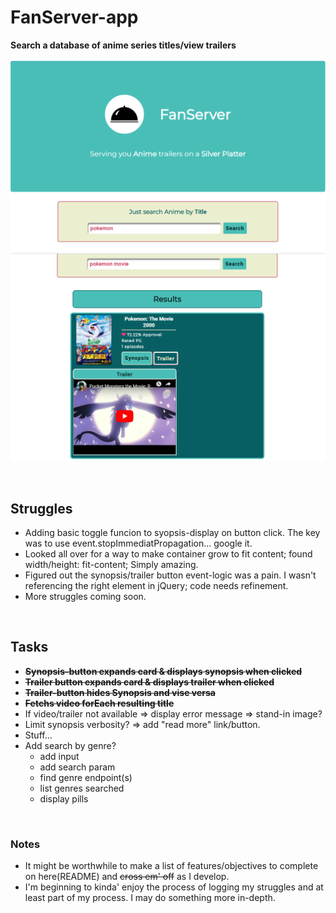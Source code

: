 # FanServer-app
**Search a database of anime series titles/view trailers**

![Screen shot of FanServer hero](fanServer-hero.png)
![Screen shot of FanServer results](fanServer-results.png)

<br>

## Struggles
* Adding basic toggle funcion to syopsis-display on button click. The key was to use event.stopImmediatPropagation... google it.
* Looked all over for a way to make container grow to fit content; found width/height: fit-content; Simply amazing.
* Figured out the synopsis/trailer button event-logic was a pain. I wasn't referencing the right element in jQuery; code needs refinement.
* More struggles coming soon.

<br>

## Tasks
* ~~__Synopsis-button expands card & displays synopsis when clicked__~~
* ~~__Trailer button expands card & displays trailer when clicked__~~
* ~~__Trailer-button hides Synopsis and vise versa__~~
* ~~__Fetchs video forEach resulting title__~~
* If video/trailer not available => display error message => stand-in image?
* Limit synopsis verbosity? => add "read more" link/button. 
* Stuff...
* Add search by genre?
  * add input
  * add search param
  * find genre endpoint(s)
  * list genres searched 
  * display pills
  
<br>

### Notes
- It might be worthwhile to make a list of features/objectives to complete on here(README) and ~~cross em' off~~ as I develop.
- I'm beginning to kinda' enjoy the process of logging my struggles and at least part of my process. I may do something more in-depth.
